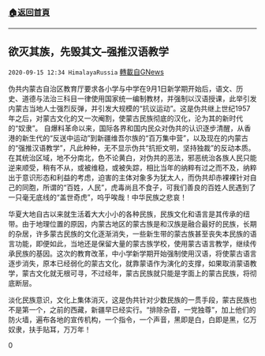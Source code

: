###  [:house:返回首頁](https://github.com/ourhimalayas/txt)
---

## 欲灭其族，先毁其文&#8211;强推汉语教学
`2020-09-15 12:34 HimalayaRussia` [轉載自GNews](https://gnews.org/zh-hant/358194/)

伪共内蒙古自治区教育厅要求各小学与中学在9月1日新学期开始后，语文、历史、道德与法治三科目一律使用国家统一编制教材，并强制以汉语授课，此举引发内蒙古当地人士强烈反弹，并引发大规模的“抗议运动”。这是伪共继上世纪1957年之后，对蒙古文化的又一次阉割，使蒙古民族彻底的汉化，沦为其的新时代的“奴隶”。
自爆料革命以来，国际各界和国内民众对伪共的认识逐步清醒，从香港的新生代的“反送中运动”到新疆维吾尔族的“百万集中营”，以及现在的内蒙古的“强推汉语教学”，凡此种种，无不显示伪共“抗拒文明，坚持独裁”的反动本质。在其统治区域，地不分南北，色不论黄白，对伪共的恶法，邪恶统治各族人民只能逆来顺受，稍有不从，或被维稳，或被失踪，相比当年的纳粹有过之而不及，纳粹出于意识形态和利益的考虑，迫害的主体对象多为犹太人，而伪共却赤裸裸针对自己的同胞，所谓的“百姓，人民”，虎毒尚且不食子，可我们善良的百姓人民遇到了一只毫无底线的“盖世奇虎”，呜乎唉哉！中华民族之悲哀！

华夏大地自古以来就生活着大大小小的各种民族，民族文化和语言是其传承的纽带。由于地理位置的原因，内蒙古地区的蒙古族是和汉族是融合最好的民族，长期的杂居，许多蒙古民族的文化逐渐消失，一些新生带的蒙古族甚至丧失本民族的语言功能，即便如此，当地还是保留大量的蒙古族学校，使用蒙古语言教学，继续传承民族的基因。这次的教育改革，中小学新学期开始强制使用汉语，将使蒙古语言逐步消失，原本已经弱化的蒙古文化，就靠蒙语作为演化的支撑，如果取消蒙语教学，蒙古文化就无根可寻，不过经年，蒙古民族就只能是字面上的蒙古民族，将彻底断层。

淡化民族意识，文化上集体消灭，这是伪共针对少数民族的一贯手段，蒙古民族也不是第一个，之前的西藏，新疆早已经实行。“排除杂音，一党独尊”，加上他们的防火墙，遍布各地的宣传机构，一个指令，一个声音，黑即是白，白即是黑，亿万奴隶，扶手贴耳，万万年！

0
